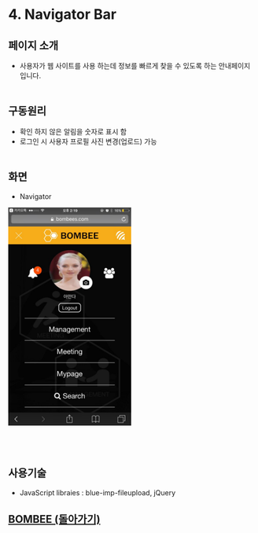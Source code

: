 # 4. Navigator Bar

## 페이지 소개
* 사용자가 웹 사이트를 사용 하는데 정보를 빠르게 찾을 수 있도록 하는 안내페이지입니다.
<br><br>
## 구동원리
* 확인 하지 않은 알림을 숫자로 표시 함
* 로그인 시 사용자 프로필 사진 변경(업로드) 가능
<br><br>
## 화면
- Navigator

<img src="../Image/네비게이터.jpg" width="250">

<br><br>
## 사용기술
* JavaScript libraies : blue-imp-fileupload, jQuery<br>

## [BOMBEE (돌아가기)](../../README.md)<br>
